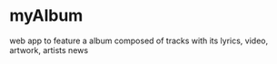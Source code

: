 # myAlbum
web app to feature a album composed of tracks with its lyrics, video, artwork, artists news

